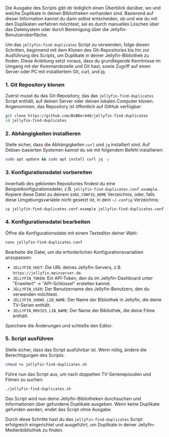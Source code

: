Die Ausgabe des Scripts gibt dir lediglich einen Überblick darüber, wo und welche Duplikate in deinen Bibliotheken vorhanden sind. Basierend auf dieser Information kannst du dann selbst entscheiden, ob und wie du mit den Duplikaten verfahren möchtest, sei es durch manuelles Löschen über das Dateisystem oder durch Bereinigung über die Jellyfin-Benutzeroberfläche.

Um das `jellyfin-find-duplicates` Script zu verwenden, folge diesen Schritten, beginnend mit dem Klonen des Git-Repositories bis hin zur Ausführung des Scripts, um Duplikate in deiner Jellyfin-Bibliothek zu finden. Diese Anleitung setzt voraus, dass du grundlegende Kenntnisse im Umgang mit der Kommandozeile und Git hast, sowie Zugriff auf einen Server oder PC mit installiertem Git, curl, und jq.

### 1. Git Repository klonen

Zuerst musst du das Git-Repository, das das `jellyfin-find-duplicates` Script enthält, auf deinen Server oder deinen lokalen Computer klonen. Angenommen, das Repository ist öffentlich auf GitHub verfügbar:

```bash
git clone https://github.com/BoBBer446/jellyfin-find-duplicates
cd jellyfin-find-duplicates
```

### 2. Abhängigkeiten installieren

Stelle sicher, dass die Abhängigkeiten `curl` und `jq` installiert sind. Auf Debian-basierten Systemen kannst du sie mit folgendem Befehl installieren:

```bash
sudo apt update && sudo apt install curl jq -y
```

### 3. Konfigurationsdatei vorbereiten

Innerhalb des geklonten Repositories findest du eine Beispielkonfigurationsdatei, z.B. `jellyfin-find-duplicates.conf.example`. Kopiere diese Datei zu deinem `$XDG_CONFIG_HOME` Verzeichnis, oder, falls diese Umgebungsvariable nicht gesetzt ist, in dein `~/.config` Verzeichnis:

```bash
cp jellyfin-find-duplicates.conf.example jellyfin-find-duplicates.conf
```

### 4. Konfigurationsdatei bearbeiten

Öffne die Konfigurationsdatei mit einem Texteditor deiner Wahl:

```bash
nano jellyfin-find-duplicates.conf
```

Bearbeite die Datei, um die erforderlichen Konfigurationsvariablen anzupassen:

- `JELLYFIN_HOST`: Die URL deines Jellyfin-Servers, z.B. `https://jellyfin.meinserver.de`.
- `JELLYFIN_TOKEN`: Ein API-Token, den du im Jellyfin-Dashboard unter "Erweitert" → "API-Schlüssel" erstellen kannst.
- `JELLYFIN_USER`: Der Benutzername des Jellyfin-Benutzers, den du verwenden möchtest.
- `JELLYFIN_SHOWS_LIB_NAME`: Der Name der Bibliothek in Jellyfin, die deine TV-Serien enthält.
- `JELLYFIN_MOVIES_LIB_NAME`: Der Name der Bibliothek, die deine Filme enthält.

Speichere die Änderungen und schließe den Editor.

### 5. Script ausführen

Stelle sicher, dass das Script ausführbar ist. Wenn nötig, ändere die Berechtigungen des Scripts:

```bash
chmod +x jellyfin-find-duplicates.sh
```

Führe nun das Script aus, um nach doppelten TV-Serienepisoden und Filmen zu suchen:

```bash
./jellyfin-find-duplicates.sh
```

Das Script wird nun deine Jellyfin-Bibliotheken durchsuchen und Informationen über gefundene Duplikate ausgeben. Wenn keine Duplikate gefunden werden, endet das Script ohne Ausgabe.

Durch diese Schritte hast du das `jellyfin-find-duplicates` Script erfolgreich eingerichtet und ausgeführt, um Duplikate in deiner Jellyfin-Medienbibliothek zu finden.

